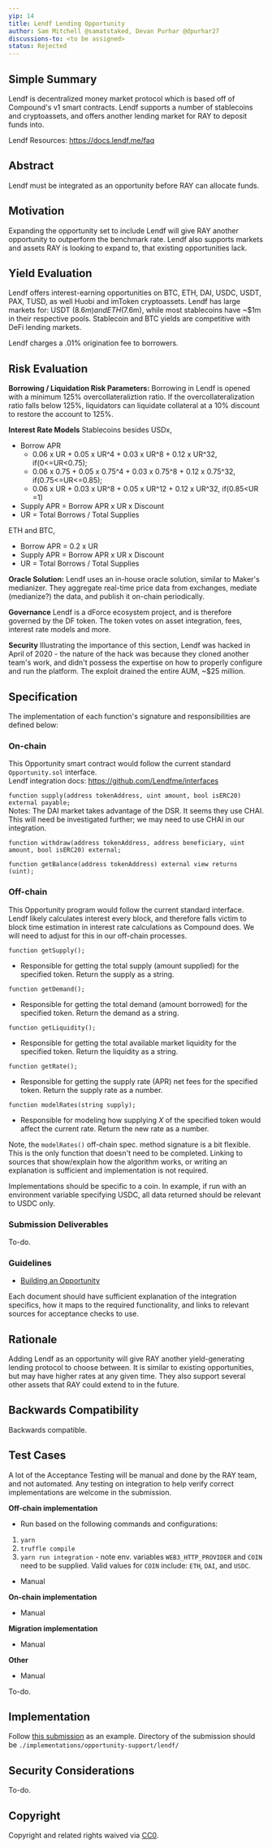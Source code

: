 ```yaml
---
yip: 14
title: Lendf Lending Opportunity
author: Sam Mitchell @samatstaked, Devan Purhar @dpurhar27
discussions-to: <to be assigned>
status: Rejected
---
```


## Simple Summary
<!--"If you can't explain it simply, you don't understand it well enough." Provide a simplified and layman-accessible explanation of the YIP.-->
Lendf is decentralized money market protocol which is based off of Compound's v1 smart contracts. Lendf supports a number of stablecoins and cryptoassets, and offers another lending market for RAY to deposit funds into. 

Lendf Resources: https://docs.lendf.me/faq

## Abstract
<!--A short (~200 word) description of the technical issue being addressed.-->
Lendf must be integrated as an opportunity before RAY can allocate funds.

## Motivation
<!--The motivation is critical for YIPs that want to change the RAY protocol. It should clearly explain why the existing protocol specification is inadequate to address the problem that the YIP solves. YIP submissions without sufficient motivation may be rejected outright.-->
Expanding the opportunity set to include Lendf will give RAY another opportunity to outperform the benchmark rate. Lendf also supports markets and assets RAY is looking to expand to, that existing opportunities lack. 

## Yield Evaluation
<!--The potential added value for extra yield generation. Historical data should be provided. The process used to evaluate the yield potential should be detailed here.-->
Lendf offers interest-earning opportunities on BTC, ETH, DAI, USDC, USDT, PAX, TUSD, as well Huobi and imToken cryptoassets. Lendf has large markets for: USDT ($8.6m) and ETH ($7.6m), while most stablecoins have ~$1m in their respective pools. Stablecoin and BTC yields are competitive with DeFi lending markets.

Lendf charges a .01% origination fee to borrowers.

## Risk Evaluation
<!--The potential or attached risk that should be considered for this proposal. Historical data should be provided. The process used to evaluate the risks should be detailed here.-->

**Borrowing / Liquidation Risk Parameters:**
Borrowing in Lendf is opened with a minimum 125% overcollateraliztion ratio. If the overcollateralization ratio falls below 125%, liquidators can liquidate collateral at a 10% discount to restore the account to 125%.

**Interest Rate Models**
Stablecoins besides USDx, 
  - Borrow APR
    - 0.06 x UR + 0.05 x UR^4 + 0.03 x UR^8 + 0.12 x UR^32, if(0<=UR<0.75);
    - 0.06 x 0.75 + 0.05 x 0.75^4 + 0.03 x 0.75^8 + 0.12 x 0.75^32, if(0.75<=UR<=0.85);
    - 0.06 x UR + 0.03 x UR^8 + 0.05 x UR^12 + 0.12 x UR^32, if(0.85<UR =1)
  - Supply APR = Borrow APR x UR x Discount
  - UR = Total Borrows / Total Supplies

ETH and BTC, 
  - Borrow APR = 0.2 x UR
  - Supply APR = Borrow APR x UR x Discount
  - UR = Total Borrows / Total Supplies

**Oracle Solution:**
Lendf uses an in-house oracle solution, similar to Maker's medianizer. They aggregate real-time price data from exchanges, mediate (medianize?) the data, and publish it on-chain periodically. 

**Governance**
Lendf is a dForce ecosystem project, and is therefore governed by the DF token. The token votes on asset integration, fees, interest rate models and more.

**Security**
Illustrating the importance of this section, Lendf was hacked in April of 2020 - the nature of the hack was because they cloned another team's work, and didn't possess the expertise on how to properly configure and run the platform. The exploit drained the entire AUM, ~$25 million.

## Specification

The implementation of each function's signature and responsibilities are defined below:

### On-chain
This Opportunity smart contract would follow the current standard `Opportunity.sol` interface.  
Lendf integration docs: https://github.com/Lendfme/interfaces

`function supply(address tokenAddress, uint amount, bool isERC20) external payable;`  
Notes: The DAI market takes advantage of the DSR. It seems they use CHAI. This will need be investigated further; we may need to use CHAI in our integration.

`function withdraw(address tokenAddress, address beneficiary, uint amount, bool isERC20) external;`

`function getBalance(address tokenAddress) external view returns (uint);`

### Off-chain
This Opportunity program would follow the current standard interface.  
Lendf likely calculates interest every block, and therefore falls victim to block time estimation in interest rate calculations as Compound does. We will need to adjust for this in our off-chain processes.

`function getSupply();`
- Responsible for getting the total supply (amount supplied) for the specified token. Return the supply as a string.

`function getDemand();`
- Responsible for getting the total demand (amount borrowed) for the specified token. Return the demand as a string.

`function getLiquidity();`
- Responsible for getting the total available market liquidity for the specified token. Return the liquidity as a string.

`function getRate();`
- Responsible for getting the supply rate (APR) net fees for the specified token. Return the supply rate as a number.

`function modelRates(string supply);`
- Responsible for modeling how supplying _X_ of the specified token would affect the current rate. Return the new rate as a number.

Note, the `modelRates()` off-chain spec. method signature is a bit flexible. This is the only function that doesn't need to be completed. Linking to sources that show/explain how the algorithm works, or writing an explanation is sufficient and implementation is not required.

Implementations should be specific to a coin. In example, if run with an environment variable specifying USDC, all data returned should be relevant to USDC only.

### Submission Deliverables
To-do.

### Guidelines
- [Building an Opportunity](https://staked.gitbook.io/staked/ray/contributing#building-an-opportunity)

Each document should have sufficient explanation of the integration specifics, how it maps to the required functionality, and links to relevant sources for acceptance checks to use.

## Rationale
<!--The rationale fleshes out the specification by describing what motivated the design and why particular design decisions were made. It should describe alternate designs that were considered and related work, e.g. how the feature is supported in other languages. The rationale may also provide evidence of consensus within the community, and should discuss important objections or concerns raised during discussion.-->
Adding Lendf as an opportunity will give RAY another yield-generating lending protocol to choose between. It is similar to existing opportunities, but may have higher rates at any given time. They also support several other assets that RAY could extend to in the future.

## Backwards Compatibility
<!--All YIPs that introduce backwards incompatibilities must include a section describing these incompatibilities and their severity. The YIP must explain how the author proposes to deal with these incompatibilities. YIP submissions without a sufficient backwards compatibility treatise may be rejected outright.-->
Backwards compatible.

## Test Cases
<!--Test cases for an implementation are mandatory for YIPs that are affecting consensus changes. Other YIPs can choose to include links to test cases if applicable.-->
A lot of the Acceptance Testing will be manual and done by the RAY team, and not automated. Any testing on integration to help verify correct implementations are welcome in the submission.

**Off-chain implementation**
- Run based on the following commands and configurations:
1. `yarn`
2. `truffle compile`
3. `yarn run integration` - note env. variables `WEB3_HTTP_PROVIDER` and `COIN` need to be supplied. Valid values for `COIN` include: `ETH`, `DAI`, and `USDC`.
- Manual

**On-chain implementation**
- Manual

**Migration implementation**
- Manual

**Other**
- Manual

To-do.

## Implementation
<!--The implementations must be completed before any YIP is given status "Final", but it need not be completed before the YIP is accepted. While there is merit to the approach of reaching consensus on the specification and rationale before writing code, the principle of "rough consensus and running code" is still useful when it comes to resolving many discussions of API details.-->
Follow [this submission](https://github.com/Stakedllc/YIPs/tree/master/implementations/examples/opportunity-support/compound) as an example. Directory of the submission should be `./implementations/opportunity-support/lendf/`

## Security Considerations
<!--All YIPs must contain a section that discusses the security implications/considerations relevant to the proposed change. Include information that might be important for security discussions, surfaces risks and can be used throughout the life cycle of the proposal. E.g. include security-relevant design decisions, concerns, important discussions, implementation-specific guidance and pitfalls, an outline of threats and risks and how they are being addressed. YIP submissions missing the "Security Considerations" section will be rejected. An YIP cannot proceed to status "Final" without a Security Considerations discussion deemed sufficient by the reviewers.-->
To-do.

## Copyright
Copyright and related rights waived via [CC0](https://creativecommons.org/publicdomain/zero/1.0/).
